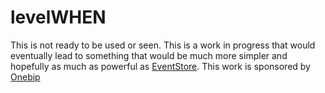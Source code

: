 # levelWHEN
This is not ready to be used or seen. This is a work in progress that would eventually lead to something that would be much more simpler and hopefully as much as powerful as [EventStore](http://geteventstore.com/). This work is sponsored by [Onebip](http://corporate.onebip.com/)
